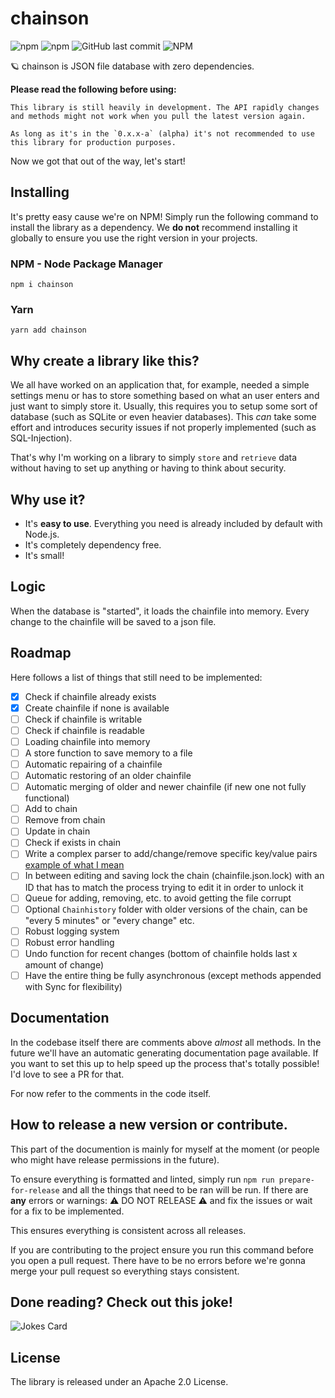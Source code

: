 # chainson
![npm](https://img.shields.io/npm/v/chainson)
![npm](https://img.shields.io/npm/dw/chainson)
![GitHub last commit](https://img.shields.io/github/last-commit/abcdan/chainson)
![NPM](https://img.shields.io/npm/l/chainson)

🪐 chainson is JSON file database with zero dependencies.

**Please read the following before using:**
```
This library is still heavily in development. The API rapidly changes and methods might not work when you pull the latest version again. 

As long as it's in the `0.x.x-a` (alpha) it's not recommended to use this library for production purposes.  
```

Now we got that out of the way, let's start!

## Installing
It's pretty easy cause we're on NPM! Simply run the following command to install the library as a dependency. We **do not** recommend installing it globally to ensure you use the right version in your projects.
### NPM - Node Package Manager
```cli
npm i chainson
```

### Yarn 
```
yarn add chainson
```

## Why create a library like this?
We all have worked on an application that, for example, needed a simple settings menu or has to store something based on what an user enters and just want to simply store it. Usually, this requires you to setup some sort of database (such as SQLite or even heavier databases). This _can_ take some effort and introduces security issues if not properly implemented (such as SQL-Injection).

That's why I'm working on a library to simply `store` and `retrieve` data without having to set up anything or having to think about security.

## Why use it?
- It's **easy to use**. Everything you need is already included by default with Node.js.
- It's completely dependency free.
- It's small!

## Logic
When the database is "started", it loads the chainfile into memory. Every change to the chainfile will be saved to a json file. 

## Roadmap
Here follows a list of things that still need to be implemented:
- [x] Check if chainfile already exists
- [x] Create chainfile if none is available
- [ ] Check if chainfile is writable
- [ ] Check if chainfile is readable
- [ ] Loading chainfile into memory
- [ ] A store function to save memory to a file
- [ ] Automatic repairing of a chainfile
- [ ] Automatic restoring of an older chainfile
- [ ] Automatic merging of older and newer chainfile (if new one not fully functional)
- [ ] Add to chain
- [ ] Remove from chain
- [ ] Update in chain
- [ ] Check if exists in chain
- [ ] Write a complex parser to add/change/remove specific key/value pairs [example of what I mean](https://stackoverflow.com/questions/62369838/javascript-parse-object-key-value-from-string-keys)
- [ ] In between editing and saving lock the chain (chainfile.json.lock) with an ID that has to match the process trying to edit it in order to unlock it
- [ ] Queue for adding, removing, etc. to avoid getting the file corrupt
- [ ] Optional `Chainhistory` folder with older versions of the chain, can be "every 5 minutes" or "every change" etc.
- [ ] Robust logging system
- [ ] Robust error handling
- [ ] Undo function for recent changes (bottom of chainfile holds last x amount of change)
- [ ] Have the entire thing be fully asynchronous (except methods appended with Sync for flexibility)

## Documentation
In the codebase itself there are comments above _almost_ all methods. In the future we'll have an automatic generating documentation page available. If you want to set this up to help speed up the process that's totally possible! I'd love to see a PR for that.

For now refer to the comments in the code itself.

## How to release a new version or contribute.
This part of the documention is mainly for myself at the moment (or people who might have release permissions in the future).

To ensure everything is formatted and linted, simply run `npm run prepare-for-release` and all the things that need to be ran will be run. If there are **any** errors or warnings: ⚠️ DO NOT RELEASE ⚠️ and fix the issues or wait for a fix to be implemented.

This ensures everything is consistent across all releases.

If you are contributing to the project ensure you run this command before you open a pull request. There have to be no errors before we're gonna merge your pull request so everything stays consistent.

## Done reading? Check out this joke!
![Jokes Card](https://readme-jokes.vercel.app/api)

## License
The library is released under an Apache 2.0 License.